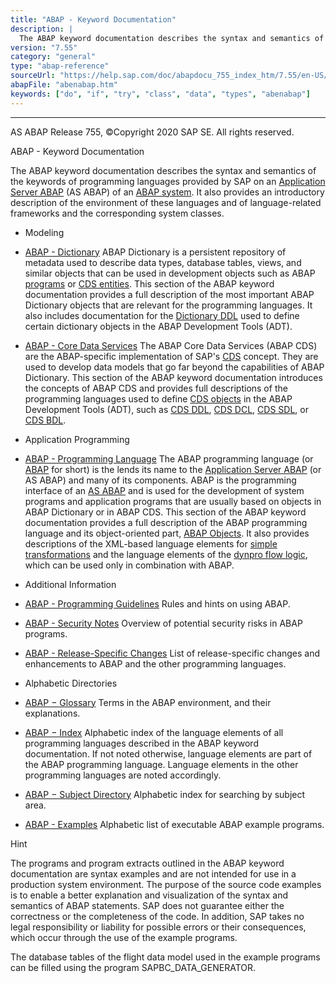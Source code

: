 ```yaml
---
title: "ABAP - Keyword Documentation"
description: |
  The ABAP keyword documentation describes the syntax and semantics of the keywords of programming languages provided by SAP on an Application Server ABAP(https://help.sap.com/doc/abapdocu_755_index_htm/7.55/en-US/abenas_abap_glosry.htm 'Glossary Entry') (AS ABAP) of an ABAP system(https://help.sa
version: "7.55"
category: "general"
type: "abap-reference"
sourceUrl: "https://help.sap.com/doc/abapdocu_755_index_htm/7.55/en-US/abenabap.htm"
abapFile: "abenabap.htm"
keywords: ["do", "if", "try", "class", "data", "types", "abenabap"]
---
```


* * *

AS ABAP Release 755, ©Copyright 2020 SAP SE. All rights reserved.

ABAP - Keyword Documentation

The ABAP keyword documentation describes the syntax and semantics of the keywords of programming languages provided by SAP on an [Application Server ABAP](https://help.sap.com/doc/abapdocu_755_index_htm/7.55/en-US/abenas_abap_glosry.htm "Glossary Entry") (AS ABAP) of an [ABAP system](https://help.sap.com/doc/abapdocu_755_index_htm/7.55/en-US/abenabap_system_glosry.htm "Glossary Entry"). It also provides an introductory description of the environment of these languages and of language-related frameworks and the corresponding system classes.

-   Modeling

-   [ABAP - Dictionary](https://help.sap.com/doc/abapdocu_755_index_htm/7.55/en-US/abenabap_dictionary.htm)
    ABAP Dictionary is a persistent repository of metadata used to describe data types, database tables, views, and similar objects that can be used in development objects such as ABAP [programs](https://help.sap.com/doc/abapdocu_755_index_htm/7.55/en-US/abenabap_program_glosry.htm "Glossary Entry") or [CDS entities](https://help.sap.com/doc/abapdocu_755_index_htm/7.55/en-US/abencds_entity_glosry.htm "Glossary Entry"). This section of the ABAP keyword documentation provides a full description of the most important ABAP Dictionary objects that are relevant for the programming languages. It also includes documentation for the [Dictionary DDL](https://help.sap.com/doc/abapdocu_755_index_htm/7.55/en-US/abendictionary_ddl_glosry.htm "Glossary Entry") used to define certain dictionary objects in the ABAP Development Tools (ADT).

-   [ABAP - Core Data Services](https://help.sap.com/doc/abapdocu_755_index_htm/7.55/en-US/abencds.htm)
    The ABAP Core Data Services (ABAP CDS) are the ABAP-specific implementation of SAP's [CDS](https://help.sap.com/doc/abapdocu_755_index_htm/7.55/en-US/abencds_glosry.htm "Glossary Entry") concept. They are used to develop data models that go far beyond the capabilities of ABAP Dictionary. This section of the ABAP keyword documentation introduces the concepts of ABAP CDS and provides full descriptions of the programming languages used to define [CDS objects](https://help.sap.com/doc/abapdocu_755_index_htm/7.55/en-US/abencds_object_glosry.htm "Glossary Entry") in the ABAP Development Tools (ADT), such as [CDS DDL](https://help.sap.com/doc/abapdocu_755_index_htm/7.55/en-US/abencds_ddl_glosry.htm "Glossary Entry"), [CDS DCL](https://help.sap.com/doc/abapdocu_755_index_htm/7.55/en-US/abencds_ddl_glosry.htm "Glossary Entry"), [CDS SDL](https://help.sap.com/doc/abapdocu_755_index_htm/7.55/en-US/abencds_sdl_glosry.htm "Glossary Entry"), or [CDS BDL](https://help.sap.com/doc/abapdocu_755_index_htm/7.55/en-US/abencds_bdl_glosry.htm "Glossary Entry").

-   Application Programming

-   [ABAP - Programming Language](https://help.sap.com/doc/abapdocu_755_index_htm/7.55/en-US/abenabap_reference.htm)
    The ABAP programming language (or [ABAP](https://help.sap.com/doc/abapdocu_755_index_htm/7.55/en-US/abenabap_glosry.htm "Glossary Entry") for short) is the lends its name to the [Application Server ABAP](https://help.sap.com/doc/abapdocu_755_index_htm/7.55/en-US/abenas_abap_glosry.htm "Glossary Entry") (or AS ABAP) and many of its components. ABAP is the programming interface of an [AS ABAP](https://help.sap.com/doc/abapdocu_755_index_htm/7.55/en-US/abenas_abap_glosry.htm "Glossary Entry") and is used for the development of system programs and application programs that are usually based on objects in ABAP Dictionary or in ABAP CDS. This section of the ABAP keyword documentation provides a full description of the ABAP programming language and its object-oriented part, [ABAP Objects](https://help.sap.com/doc/abapdocu_755_index_htm/7.55/en-US/abenabap_objects_glosry.htm "Glossary Entry"). It also provides descriptions of the XML-based language elements for [simple transformations](https://help.sap.com/doc/abapdocu_755_index_htm/7.55/en-US/abensimple_transformation_glosry.htm "Glossary Entry") and the language elements of the [dynpro flow logic](https://help.sap.com/doc/abapdocu_755_index_htm/7.55/en-US/abendynpro_flow_logic_glosry.htm "Glossary Entry"), which can be used only in combination with ABAP.

-   Additional Information

-   [ABAP - Programming Guidelines](https://help.sap.com/doc/abapdocu_755_index_htm/7.55/en-US/abenabap_pgl.htm)
    Rules and hints on using ABAP.

-   [ABAP - Security Notes](https://help.sap.com/doc/abapdocu_755_index_htm/7.55/en-US/abenabap_security.htm)
    Overview of potential security risks in ABAP programs.

-   [ABAP - Release-Specific Changes](https://help.sap.com/doc/abapdocu_755_index_htm/7.55/en-US/abennews.htm)
    List of release-specific changes and enhancements to ABAP and the other programming languages.

-   Alphabetic Directories

-   [ABAP − Glossary](https://help.sap.com/doc/abapdocu_755_index_htm/7.55/en-US/abenabap_glossary.htm)
    Terms in the ABAP environment, and their explanations.

-   [ABAP − Index](https://help.sap.com/doc/abapdocu_755_index_htm/7.55/en-US/abenabap_index.htm)
    Alphabetic index of the language elements of all programming languages described in the ABAP keyword documentation. If not noted otherwise, language elements are part of the ABAP programming language. Language elements in the other programming languages are noted accordingly.

-   [ABAP − Subject Directory](https://help.sap.com/doc/abapdocu_755_index_htm/7.55/en-US/abenabap_subjects.htm)
    Alphabetic index for searching by subject area.

-   [ABAP - Examples](https://help.sap.com/doc/abapdocu_755_index_htm/7.55/en-US/abenabap_examples.htm)
    Alphabetic list of executable ABAP example programs.

Hint

The programs and program extracts outlined in the ABAP keyword documentation are syntax examples and are not intended for use in a production system environment. The purpose of the source code examples is to enable a better explanation and visualization of the syntax and semantics of ABAP statements. SAP does not guarantee either the correctness or the completeness of the code. In addition, SAP takes no legal responsibility or liability for possible errors or their consequences, which occur through the use of the example programs.

The database tables of the flight data model used in the example programs can be filled using the program SAPBC\_DATA\_GENERATOR.